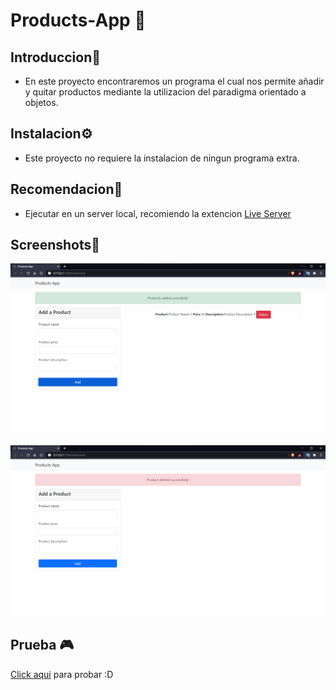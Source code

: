 # Products-App 🛒

## Introduccion🧠

- En este proyecto encontraremos un programa el cual nos permite añadir y quitar productos mediante la utilizacion del paradigma orientado a objetos.

## Instalacion⚙️

- Este proyecto no requiere la instalacion de ningun programa extra.

## Recomendacion👾

- Ejecutar en un server local, recomiendo la extencion [Live Server](https://marketplace.visualstudio.com/items?itemName=ritwickdey.LiveServer)

## Screenshots📸

![Screenshot-add](Screenshot-add.png)

![Screenshot-del](Screenshot-del.png)

## Prueba 🎮

[Click aqui](https://juan-chapur.github.io/Products-App/) para probar :D
